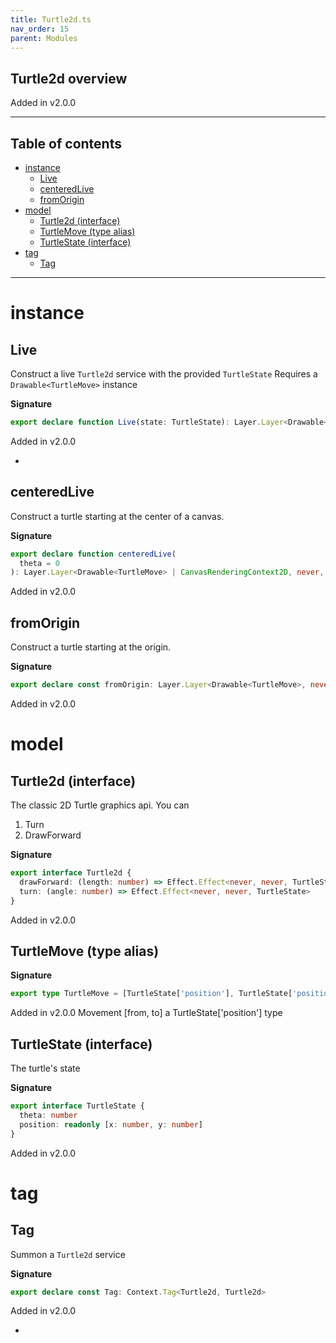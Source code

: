 ```yaml
---
title: Turtle2d.ts
nav_order: 15
parent: Modules
---
```


## Turtle2d overview

Added in v2.0.0

---

<h2 class="text-delta">Table of contents</h2>

- [instance](#instance)
  - [Live](#live)
  - [centeredLive](#centeredlive)
  - [fromOrigin](#fromorigin)
- [model](#model)
  - [Turtle2d (interface)](#turtle2d-interface)
  - [TurtleMove (type alias)](#turtlemove-type-alias)
  - [TurtleState (interface)](#turtlestate-interface)
- [tag](#tag)
  - [Tag](#tag)

---

# instance

## Live

Construct a live `Turtle2d` service with the provided `TurtleState`
Requires a `Drawable<TurtleMove>` instance

**Signature**

```ts
export declare function Live(state: TurtleState): Layer.Layer<Drawable<TurtleMove>, never, Turtle2d>
```

Added in v2.0.0

-

## centeredLive

Construct a turtle starting at the center of a canvas.

**Signature**

```ts
export declare function centeredLive(
  theta = 0
): Layer.Layer<Drawable<TurtleMove> | CanvasRenderingContext2D, never, Turtle2d>
```

Added in v2.0.0

## fromOrigin

Construct a turtle starting at the origin.

**Signature**

```ts
export declare const fromOrigin: Layer.Layer<Drawable<TurtleMove>, never, Turtle2d>
```

Added in v2.0.0

# model

## Turtle2d (interface)

The classic 2D Turtle graphics api. You can

1. Turn
2. DrawForward

**Signature**

```ts
export interface Turtle2d {
  drawForward: (length: number) => Effect.Effect<never, never, TurtleState>
  turn: (angle: number) => Effect.Effect<never, never, TurtleState>
}
```

Added in v2.0.0

## TurtleMove (type alias)

**Signature**

```ts
export type TurtleMove = [TurtleState['position'], TurtleState['position']]
```

Added in v2.0.0
Movement [from, to] a TurtleState['position'] type

## TurtleState (interface)

The turtle's state

**Signature**

```ts
export interface TurtleState {
  theta: number
  position: readonly [x: number, y: number]
}
```

Added in v2.0.0

# tag

## Tag

Summon a `Turtle2d` service

**Signature**

```ts
export declare const Tag: Context.Tag<Turtle2d, Turtle2d>
```

Added in v2.0.0

-
